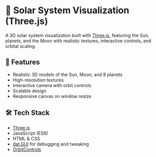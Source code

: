 # 🌌 Solar System Visualization (Three.js)

A 3D solar system visualization built with [Three.js](https://threejs.org/), featuring the Sun, planets, and the Moon with realistic textures, interactive controls, and orbital scaling.

## 🚀 Features

- Realistic 3D models of the Sun, Moon, and 8 planets
- High-resolution textures
- Interactive camera with orbit controls
- Scalable design
- Responsive canvas on window resize

## 🛠️ Tech Stack

- [Three.js](https://threejs.org/)
- JavaScript (ES6)
- HTML & CSS
- [dat.GUI](https://github.com/dataarts/dat.gui) for debugging and tweaking
- [OrbitControls](https://threejs.org/docs/#examples/en/controls/OrbitControls)
